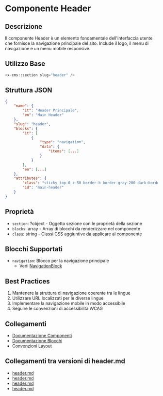# Componente Header

## Descrizione
Il componente Header è un elemento fondamentale dell'interfaccia utente che fornisce la navigazione principale del sito. Include il logo, il menu di navigazione e un menu mobile responsive.

## Utilizzo Base
```php
<x-cms::section slug="header" />
```

## Struttura JSON
```json
{
    "name": {
        "it": "Header Principale",
        "en": "Main Header"
    },
    "slug": "header",
    "blocks": {
        "it": [
            {
                "type": "navigation",
                "data": {
                    "items": [...]
                }
            }
        ],
        "en": [...]
    },
    "attributes": {
        "class": "sticky top-0 z-50 border-b border-gray-200 dark:border-gray-800",
        "id": "main-header"
    }
}
```

## Proprietà
- `section`: ?object - Oggetto sezione con le proprietà della sezione
- `blocks`: array - Array di blocchi da renderizzare nel componente
- `class`: string - Classi CSS aggiuntive da applicare al componente

## Blocchi Supportati
- `navigation`: Blocco per la navigazione principale
  - Vedi [NavigationBlock](../blocks/navigation.md)

## Best Practices
1. Mantenere la struttura di navigazione coerente tra le lingue
2. Utilizzare URL localizzati per le diverse lingue
3. Implementare la navigazione mobile in modo accessibile
4. Seguire le convenzioni di accessibilità WCAG

## Collegamenti
- [Documentazione Componenti](./README.md)
- [Documentazione Blocchi](../blocks/README.md)
- [Convenzioni Layout](../../../project_docs/laravel-conventions.md) 

## Collegamenti tra versioni di header.md
* [header.md](docs/sections/header.md)
* [header.md](laravel/Modules/Cms/project_docs/components/header.md)
* [header.md](laravel/Modules/Cms/project_docs/sections/header.md)
* [header.md](laravel/Themes/One/project_docs/sections/header.md)

